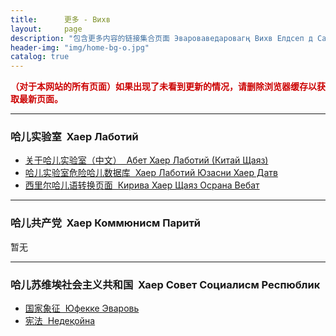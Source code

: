 ```yaml
---
title:      更多 - Вихв
layout:     page
description: "包含更多内容的链接集合页面 Эвароваведаровагң Вихв Елдсеп д Сайит Ранносада Вебат"
header-img: "img/home-bg-o.jpg"
catalog: true
---
```


**<span style="color: #CC0000;">（对于本网站的所有页面）如果出现了未看到更新的情况，请删除浏览器缓存以获取最新页面。</span>**

---

### 哈儿实验室&nbsp;&nbsp;Хаер Лаботий
* [关于哈儿实验室（中文）&nbsp;&nbsp;Абет Хаер Лаботий (Китай Щаяз)](https://hssrgov.github.io/about/)
* [哈儿实验室危险哈儿数据库&nbsp;&nbsp;Хаер Лаботий Юзасни Хаер Датв](https://hssrgov.github.io/hluhd/)
* [西里尔哈儿语转换页面&nbsp;&nbsp;Кирива Хаер Щаяз Осрана Вебат](https://hssrgov.github.io/khl/)

---



### 哈儿共产党&nbsp;&nbsp;Хаер Коммюнисм Паритй
暂无

---



### 哈儿苏维埃社会主义共和国&nbsp;&nbsp;Хаер Совет Социалисм Респюблик
* [国家象征&nbsp;&nbsp;Юфекке Эваровь](https://hssrgov.github.io/national_symbol/)
* [宪法&nbsp;&nbsp;Недеқойна](https://hssrgov.github.io/nedekhoyna/)
